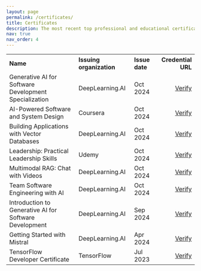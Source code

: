 ```yaml
---
layout: page
permalink: /certificates/
title: Certificates
description: The most recent top professional and educational certificates are listed.
nav: true
nav_order: 4
---
```



<table style="width: 100%; border-collapse: collapse;">
  <tr>
    <th style="text-align: left;">Name</th>
    <th style="text-align: left;">Issuing organization</th>
    <th style="text-align: left;">Issue date</th>
    <th style="text-align: right;">Credential URL</th>
  </tr>
  <tr>
    <td>Generative AI for Software Development Specialization</td>
    <td>DeepLearning.AI</td>
    <td>Oct 2024</td>
    <td style="text-align: right;"><a href="https://www.coursera.org/account/accomplishments/specialization/ZEGUDMHSWGNN" target="_blank">Verify</a></td>
  </tr>
  <tr>
    <td>AI-Powered Software and System Design</td>
    <td>Coursera</td>
    <td>Oct 2024</td>
    <td style="text-align: right;"><a href="https://www.coursera.org/account/accomplishments/verify/QVCNCXNPO4VY" target="_blank">Verify</a></td>
  </tr>
  <tr>
    <td>Building Applications with Vector Databases</td>
    <td>DeepLearning.AI</td>
    <td>Oct 2024</td>
    <td style="text-align: right;"><a href="https://learn.deeplearning.ai/accomplishments/6078c7fb-bbdd-4950-8a1a-b51996ba2a7f" target="_blank">Verify</a></td>
  </tr>
  <tr>
    <td>Leadership: Practical Leadership Skills</td>
    <td>Udemy</td>
    <td>Oct 2024</td>
    <td style="text-align: right;"><a href="https://udemy-certificate.s3.amazonaws.com/pdf/UC-3a6d94a3-b9c3-4d97-8226-90d2c1b91131.pdf" target="_blank">Verify</a></td>
  </tr>
  <tr>
    <td>Multimodal RAG: Chat with Videos</td>
    <td>DeepLearning.AI</td>
    <td>Oct 2024</td>
    <td style="text-align: right;"><a href="https://learn.deeplearning.ai/accomplishments/0f2487d0-b912-41aa-9b9a-1e8655508cc5" target="_blank">Verify</a></td>
  </tr>
  <tr>
    <td>Team Software Engineering with AI</td>
    <td>DeepLearning.AI</td>
    <td>Oct 2024</td>
    <td style="text-align: right;"><a href="https://www.coursera.org/account/accomplishments/verify/5IIEQYJ5OBKF" target="_blank">Verify</a></td>
  </tr>
  <tr>
    <td>Introduction to Generative AI for Software Development</td>
    <td>DeepLearning.AI</td>
    <td>Sep 2024</td>
    <td style="text-align: right;"><a href="https://www.coursera.org/account/accomplishments/verify/HO5VGO7WO314" target="_blank">Verify</a></td>
  </tr>
  <tr>
    <td>Getting Started with Mistral</td>
    <td>DeepLearning.AI</td>
    <td>Apr 2024</td>
    <td style="text-align: right;"><a href="https://learn.deeplearning.ai/accomplishments/4c5c4b19-7206-4b5b-9ae1-a44523718066?usp=sharing" target="_blank">Verify</a></td>
  </tr>
  <tr>
    <td>TensorFlow Developer Certificate</td>
    <td>TensorFlow</td>
    <td>Jul 2023</td>
    <td style="text-align: right;"><a href="https://www.credential.net/10851b80-60a6-4fc8-b807-43cb25b378d1#gs.gla8y6" target="_blank">Verify</a></td>
  </tr>

  <!-- Add more certificates as needed -->
</table>
